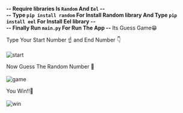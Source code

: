 **-- Require libraries Is ```Random``` And ```Eel``` --** <br>
**-- Type ```pip install random``` For Install Random library And Type ```pip install eel``` For Install Eel library --** <br>
**-- Finally Run ```main.py``` For Run The App --** 
Its Guess Game😁

Type Your Start Number ☝️ and End Number 👇<br><br>
![start](https://github.com/OmarShrif1/Guess-Game/assets/156568739/84cd9a2d-7e26-473d-a3ef-47e760055e23)


Now Guess The Random Number 🧐<br><br>
![game](https://github.com/OmarShrif1/Guess-Game/assets/156568739/c502528e-c0e3-41d4-aa85-89d440e97368)

You Win!!🥳<br><br>
![win](https://github.com/OmarShrif1/Guess-Game/assets/156568739/2c033e35-9fab-4bcb-9c0a-e7d662dd6fd8)
